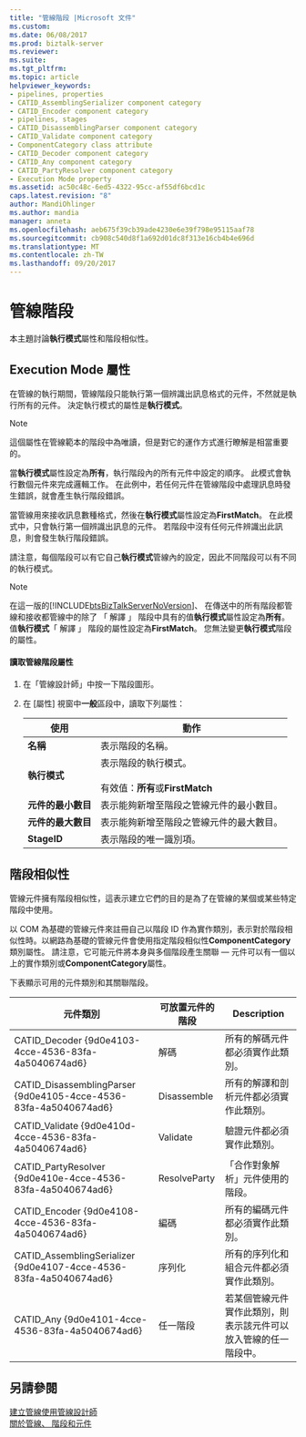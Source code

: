 ```yaml
---
title: "管線階段 |Microsoft 文件"
ms.custom: 
ms.date: 06/08/2017
ms.prod: biztalk-server
ms.reviewer: 
ms.suite: 
ms.tgt_pltfrm: 
ms.topic: article
helpviewer_keywords:
- pipelines, properties
- CATID_AssemblingSerializer component category
- CATID_Encoder component category
- pipelines, stages
- CATID_DisassemblingParser component category
- CATID_Validate component category
- ComponentCategory class attribute
- CATID_Decoder component category
- CATID_Any component category
- CATID_PartyResolver component category
- Execution Mode property
ms.assetid: ac50c48c-6ed5-4322-95cc-af55df6bcd1c
caps.latest.revision: "8"
author: MandiOhlinger
ms.author: mandia
manager: anneta
ms.openlocfilehash: aeb675f39cb39ade4230e6e39f798e95115aaf78
ms.sourcegitcommit: cb908c540d8f1a692d01dc8f313e16cb4b4e696d
ms.translationtype: MT
ms.contentlocale: zh-TW
ms.lasthandoff: 09/20/2017
---
```

# <a name="pipeline-stages"></a>管線階段
本主題討論**執行模式**屬性和階段相似性。  
  
## <a name="execution-mode-property"></a>Execution Mode 屬性  
 在管線的執行期間，管線階段只能執行第一個辨識出訊息格式的元件，不然就是執行所有的元件。 決定執行模式的屬性是**執行模式**。  
  
> [!NOTE]
>  這個屬性在管線範本的階段中為唯讀，但是對它的運作方式進行瞭解是相當重要的。  
  
 當**執行模式**屬性設定為**所有**，執行階段內的所有元件中設定的順序。 此模式會執行數個元件來完成邏輯工作。 在此例中，若任何元件在管線階段中處理訊息時發生錯誤，就會產生執行階段錯誤。  
  
 當管線用來接收訊息數種格式，然後在**執行模式**屬性設定為**FirstMatch**。 在此模式中，只會執行第一個辨識出訊息的元件。 若階段中沒有任何元件辨識出此訊息，則會發生執行階段錯誤。  
  
 請注意，每個階段可以有它自己**執行模式**管線內的設定，因此不同階段可以有不同的執行模式。  
  
> [!NOTE]
>  在這一版的[!INCLUDE[btsBizTalkServerNoVersion](../includes/btsbiztalkservernoversion-md.md)]、 在傳送中的所有階段都管線和接收都管線中的除了 「 解譯 」 階段中具有的值**執行模式**屬性設定為**所有**。 值**執行模式**「 解譯 」 階段的屬性設定為**FirstMatch**。 您無法變更**執行模式**階段的屬性。  
  
#### <a name="to-read-pipeline-stage-properties"></a>讀取管線階段屬性  
  
1.  在「管線設計師」中按一下階段圖形。  
  
2.  在 [屬性] 視窗中**一般**區段中，讀取下列屬性：  
  
    |使用|動作|  
    |--------------|----------------|  
    |**名稱**|表示階段的名稱。|  
    |**執行模式**|表示階段的執行模式。<br /><br /> 有效值：**所有**或**FirstMatch**|  
    |**元件的最小數目**|表示能夠新增至階段之管線元件的最小數目。|  
    |**元件的最大數目**|表示能夠新增至階段之管線元件的最大數目。|  
    |**StageID**|表示階段的唯一識別項。|  
  
## <a name="stage-affinity"></a>階段相似性  
 管線元件擁有階段相似性，這表示建立它們的目的是為了在管線的某個或某些特定階段中使用。  
  
 以 COM 為基礎的管線元件來註冊自己以階段 ID 作為實作類別，表示對於階段相似性時。以網路為基礎的管線元件會使用指定階段相似性**ComponentCategory**類別屬性。 請注意，它可能元件將本身與多個階段產生關聯 — 元件可以有一個以上的實作類別或**ComponentCategory**屬性。  
  
 下表顯示可用的元件類別和其關聯階段。  
  
|元件類別|可放置元件的階段|Description|  
|------------------------|-----------------------------------------|-----------------|  
|CATID_Decoder {9d0e4103-4cce-4536-83fa-4a5040674ad6}|解碼|所有的解碼元件都必須實作此類別。|  
|CATID_DisassemblingParser {9d0e4105-4cce-4536-83fa-4a5040674ad6}|Disassemble|所有的解譯和剖析元件都必須實作此類別。|  
|CATID_Validate {9d0e410d-4cce-4536-83fa-4a5040674ad6}|Validate|驗證元件都必須實作此類別。|  
|CATID_PartyResolver {9d0e410e-4cce-4536-83fa-4a5040674ad6}|ResolveParty|「合作對象解析」元件使用的階段。|  
|CATID_Encoder {9d0e4108-4cce-4536-83fa-4a5040674ad6}|編碼|所有的編碼元件都必須實作此類別。|  
|CATID_AssemblingSerializer {9d0e4107-4cce-4536-83fa-4a5040674ad6}|序列化|所有的序列化和組合元件都必須實作此類別。|  
|CATID_Any {9d0e4101-4cce-4536-83fa-4a5040674ad6}|任一階段|若某個管線元件實作此類別，則表示該元件可以放入管線的任一階段中。|  
  
## <a name="see-also"></a>另請參閱  
 [建立管線使用管線設計師](../core/creating-pipelines-using-pipeline-designer.md)   
 [關於管線、 階段和元件](../core/about-pipelines-stages-and-components.md)